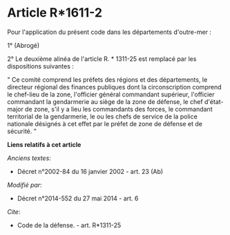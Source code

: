 # Article R*1611-2

Pour l'application du présent code dans les départements d'outre-mer : 

1° (Abrogé) 

2° Le deuxième alinéa de l'article R. * 1311-25 est remplacé par les dispositions suivantes : 

" Ce comité comprend les préfets des régions et des départements, le            directeur régional des finances publiques
dont la circonscription comprend le chef-lieu de la zone, l'officier général commandant supérieur, l'officier commandant la
gendarmerie au siège de la zone de défense, le chef d'état-major de zone, s'il y a lieu les commandants des forces, le
commandant territorial de la gendarmerie, le ou les chefs de service de la police nationale désignés à cet effet par le
préfet de zone de défense et de sécurité. "

**Liens relatifs à cet article**

_Anciens textes_:

  - Décret n°2002-84 du 16 janvier 2002 - art. 23 (Ab)

_Modifié par_:

  - Décret n°2014-552 du 27 mai 2014 - art. 6

_Cite_:

  - Code de la défense. - art. R*1311-25
